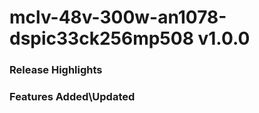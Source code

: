 # mclv-48v-300w-an1078-dspic33ck256mp508 v1.0.0
### Release Highlights



### Features Added\Updated




